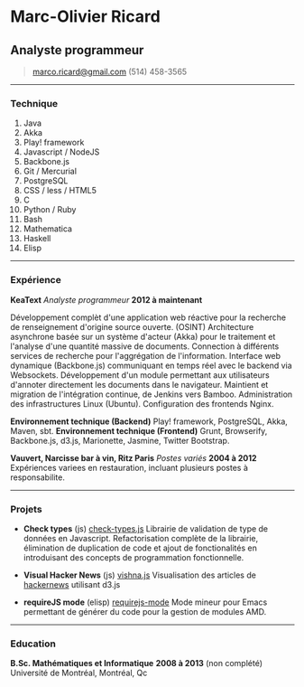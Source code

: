 # Marc-Olivier Ricard
## Analyste programmeur

> [marco.ricard@gmail.com](mailto:marco.ricard@gmail.com)
> (514) 458-3565

------

### Technique

1. Java
1. Akka
1. Play! framework
1. Javascript / NodeJS
1. Backbone.js
1. Git / Mercurial
1. PostgreSQL 
1. CSS / less / HTML5
1. C
1. Python / Ruby
1. Bash
1. Mathematica
1. Haskell
1. Elisp

------

### Expérience

**KeaText** *Analyste programmeur* __2012 à maintenant__

Développement complèt d'une application web réactive pour la recherche de renseignement d'origine source ouverte. (OSINT)
Architecture asynchrone basée sur un système d'acteur (Akka) pour le traitement et l'analyse d'une quantité massive de documents.
Connection à différents services de recherche pour l'aggrégation de l'information.
Interface web dynamique (Backbone.js) communiquant en temps réel avec le backend via Websockets.
Développement d'un module permettant aux utilisateurs d'annoter directement les documents dans le navigateur.
Maintient et migration de l'intégration continue, de Jenkins vers Bamboo.
Administration des infrastructures Linux (Ubuntu).
Configuration des frontends Nginx.

**Environnement technique (Backend)** Play! framework, PostgreSQL, Akka, Maven, sbt.
**Environnement technique (Frontend)** Grunt, Browserify, Backbone.js, d3.js, Marionette, Jasmine, Twitter Bootstrap. 
	
	
**Vauvert, Narcisse bar à vin, Ritz Paris** *Postes variés* __2004 à 2012__
Expériences variees en restauration, incluant plusieurs postes à responsabilite.

------

### Projets

* **Check types** (js)
<a href=https://github.com/philbooth/check-types.js>check-types.js</a> 
Librairie de validation de type de données en Javascript. Refactorisation complète de la librairie, élimination de duplication de code et ajout de fonctionalités en introduisant des concepts de programmation fonctionnelle.

* **Visual Hacker News** (js)
<a href=https://github.com/ricardmo/vishna>vishna.js</a>
Visualisation des articles de [hackernews](http://news.ycombinator.com) utilisant d3.js

* **requireJS mode** (elisp)
<a href=https://github.com/ricardmo/requirejs-mode>requirejs-mode</a>
Mode mineur pour Emacs permettant de générer du code pour la gestion de modules AMD.
------

### Education

**B.Sc. Mathématiques et Informatique** __2008 à 2013__ (non complété)
	Université de Montréal, Montréal, Qc
